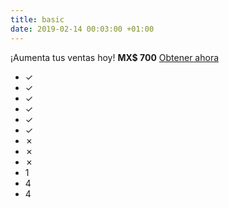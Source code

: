 ```yaml
---
title: basic
date: 2019-02-14 00:03:00 +01:00
---
```


¡Aumenta tus ventas hoy!
**MX$ 700**
[Obtener ahora](#buy)
* ✓
* ✓
* ✓
* ✓
* ✓
* ✓
* ✗
* ✗
* ✗
* 1
* 4
* 4
